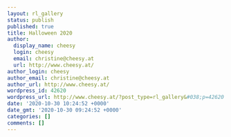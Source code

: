 ```yaml
---
layout: rl_gallery
status: publish
published: true
title: Halloween 2020
author:
  display_name: cheesy
  login: cheesy
  email: christine@cheesy.at
  url: http://www.cheesy.at/
author_login: cheesy
author_email: christine@cheesy.at
author_url: http://www.cheesy.at/
wordpress_id: 42620
wordpress_url: http://www.cheesy.at/?post_type=rl_gallery&#038;p=42620
date: '2020-10-30 10:24:52 +0000'
date_gmt: '2020-10-30 09:24:52 +0000'
categories: []
comments: []
---
```


